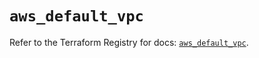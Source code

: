 # `aws_default_vpc`

Refer to the Terraform Registry for docs: [`aws_default_vpc`](https://registry.terraform.io/providers/hashicorp/aws/6.10.0/docs/resources/default_vpc).
